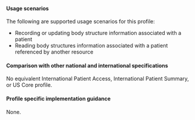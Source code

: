 #### Usage scenarios

The following are supported usage scenarios for this profile:

- Recording or updating body structure information associated with a patient
- Reading body structures information associated with a patient referenced by another resource


#### Comparison with other national and international specifications

No equivalent International Patient Access, International Patient Summary, or US Core profile.


#### Profile specific implementation guidance
None.